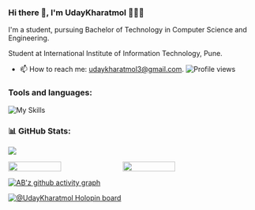 ### Hi there 👋, I'm UdayKharatmol 👩🏻‍💻

<!--
**UdayKharatmol/UdayKharatmol** is a ✨ _special_ ✨ repository because its `README.md` (this file) appears on your GitHub profile.

Here are some ideas to get you started:

- 🔭 I’m currently working on Web App Dev
- 🌱 I’m currently learning blockchain.
- 👯 I’m looking to collaborate on ...
- 🤔 I’m looking for help with ...
- 💬 Ask me about UI/UX, Web Dev.
- 📫 How to reach me: udaykharatmol3@gmail.com.
- 😄 Pronouns: He/Him
- ⚡ Fun fact: There is no time limit to learn.
-->

I'm a student, pursuing Bachelor of Technology in Computer Science and Engineering.

Student at International Institute of Information Technology, Pune.
- 📫 How to reach me: udaykharatmol3@gmail.com.
![Profile views](https://github.com/UdayKharatmol)  



<h3 align="left">Tools and languages: </h3>

![My Skills](https://skillicons.dev/icons?i=py,c,cpp,html)

### 📊 GitHub Stats:

![](https://github-readme-stats.vercel.app/api/top-langs/?username=UdayKharatmol&theme=gotham&hide_border=false&include_all_commits=false&count_private=false&layout=compact)


<div style="display: flex; flex-direction: row;">

<img width="46%" src="https://github-readme-stats.vercel.app/api?username=UdayKharatmol&theme=gotham&hide_border=false&include_all_commits=false&count_private=false" />

<img width="46%" src="https://github-readme-streak-stats.herokuapp.com/?user=UdayKharatmol&theme=gotham&hide_border=false" />

</div>

[![AB'z github activity graph](https://activity-graph.herokuapp.com/graph?username=UdayKharatmol&theme=gotham)](https://github.com/UdayKharatmol)

[![@UdayKharatmol Holopin board](https://holopin.io/api/user/board?user=UdayKharatmol)](https://holopin.io/@UdayKharatmol)
